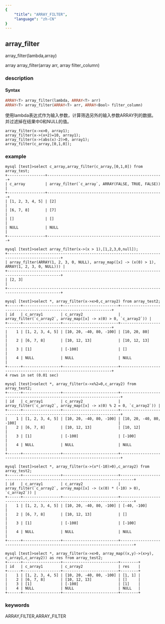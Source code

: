 ```yaml
---
{
    "title": "ARRAY_FILTER",
    "language": "zh-CN"
}
---
```


<!--
Licensed to the Apache Software Foundation (ASF) under one
or more contributor license agreements.  See the NOTICE file
distributed with this work for additional information
regarding copyright ownership.  The ASF licenses this file
to you under the Apache License, Version 2.0 (the
"License"); you may not use this file except in compliance
with the License.  You may obtain a copy of the License at

  http://www.apache.org/licenses/LICENSE-2.0

Unless required by applicable law or agreed to in writing,
software distributed under the License is distributed on an
"AS IS" BASIS, WITHOUT WARRANTIES OR CONDITIONS OF ANY
KIND, either express or implied.  See the License for the
specific language governing permissions and limitations
under the License.
-->

## array_filter

<version since="2.0">

array_filter(lambda,array)

</version>

<version since="2.0.2">

array<T> array_filter(array<T> arr, array<bool> filter_column)

</version>

### description

#### Syntax
```sql
ARRAY<T> array_filter(lambda, ARRAY<T> arr)
ARRAY<T> array_filter(ARRAY<T> arr, ARRAY<Bool> filter_column)
```

使用lambda表达式作为输入参数，计算筛选另外的输入参数ARRAY列的数据。
并过滤掉在结果中0和NULL的值。

```
array_filter(x->x>0, array1);
array_filter(x->(x+2)=10, array1);
array_filter(x->(abs(x)-2)>0, array1);
array_filter(c_array,[0,1,0]);
```

### example

```shell
mysql [test]>select c_array,array_filter(c_array,[0,1,0]) from array_test;
+-----------------+----------------------------------------------------+
| c_array         | array_filter(`c_array`, ARRAY(FALSE, TRUE, FALSE)) |
+-----------------+----------------------------------------------------+
| [1, 2, 3, 4, 5] | [2]                                                |
| [6, 7, 8]       | [7]                                                |
| []              | []                                                 |
| NULL            | NULL                                               |
+-----------------+----------------------------------------------------+

mysql [test]>select array_filter(x->(x > 1),[1,2,3,0,null]);
+----------------------------------------------------------------------------------------------+
| array_filter(ARRAY(1, 2, 3, 0, NULL), array_map([x] -> (x(0) > 1), ARRAY(1, 2, 3, 0, NULL))) |
+----------------------------------------------------------------------------------------------+
| [2, 3]                                                                                       |
+----------------------------------------------------------------------------------------------+

mysql [test]>select *, array_filter(x->x>0,c_array2) from array_test2;
+------+-----------------+-------------------------+------------------------------------------------------------------+
| id   | c_array1        | c_array2                | array_filter(`c_array2`, array_map([x] -> x(0) > 0, `c_array2`)) |
+------+-----------------+-------------------------+------------------------------------------------------------------+
|    1 | [1, 2, 3, 4, 5] | [10, 20, -40, 80, -100] | [10, 20, 80]                                                     |
|    2 | [6, 7, 8]       | [10, 12, 13]            | [10, 12, 13]                                                     |
|    3 | [1]             | [-100]                  | []                                                               |
|    4 | NULL            | NULL                    | NULL                                                             |
+------+-----------------+-------------------------+------------------------------------------------------------------+
4 rows in set (0.01 sec)

mysql [test]>select *, array_filter(x->x%2=0,c_array2) from array_test2;
+------+-----------------+-------------------------+----------------------------------------------------------------------+
| id   | c_array1        | c_array2                | array_filter(`c_array2`, array_map([x] -> x(0) % 2 = 0, `c_array2`)) |
+------+-----------------+-------------------------+----------------------------------------------------------------------+
|    1 | [1, 2, 3, 4, 5] | [10, 20, -40, 80, -100] | [10, 20, -40, 80, -100]                                              |
|    2 | [6, 7, 8]       | [10, 12, 13]            | [10, 12]                                                             |
|    3 | [1]             | [-100]                  | [-100]                                                               |
|    4 | NULL            | NULL                    | NULL                                                                 |
+------+-----------------+-------------------------+----------------------------------------------------------------------+

mysql [test]>select *, array_filter(x->(x*(-10)>0),c_array2) from array_test2;
+------+-----------------+-------------------------+----------------------------------------------------------------------------+
| id   | c_array1        | c_array2                | array_filter(`c_array2`, array_map([x] -> (x(0) * (-10) > 0), `c_array2`)) |
+------+-----------------+-------------------------+----------------------------------------------------------------------------+
|    1 | [1, 2, 3, 4, 5] | [10, 20, -40, 80, -100] | [-40, -100]                                                                |
|    2 | [6, 7, 8]       | [10, 12, 13]            | []                                                                         |
|    3 | [1]             | [-100]                  | [-100]                                                                     |
|    4 | NULL            | NULL                    | NULL                                                                       |
+------+-----------------+-------------------------+----------------------------------------------------------------------------+

mysql [test]>select *, array_filter(x->x>0, array_map((x,y)->(x>y), c_array1,c_array2)) as res from array_test2;
+------+-----------------+-------------------------+--------+
| id   | c_array1        | c_array2                | res    |
+------+-----------------+-------------------------+--------+
|    1 | [1, 2, 3, 4, 5] | [10, 20, -40, 80, -100] | [1, 1] |
|    2 | [6, 7, 8]       | [10, 12, 13]            | []     |
|    3 | [1]             | [-100]                  | [1]    |
|    4 | NULL            | NULL                    | NULL   |
+------+-----------------+-------------------------+--------+
```

### keywords

ARRAY,FILTER,ARRAY_FILTER

